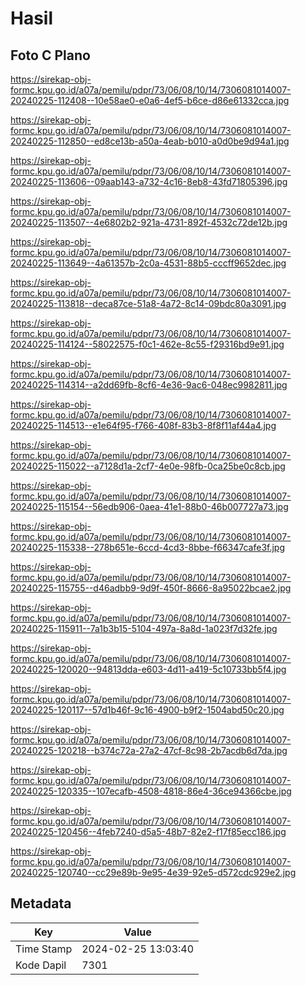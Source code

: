 # Hasil

## Foto C Plano

https://sirekap-obj-formc.kpu.go.id/a07a/pemilu/pdpr/73/06/08/10/14/7306081014007-20240225-112408--10e58ae0-e0a6-4ef5-b6ce-d86e61332cca.jpg

https://sirekap-obj-formc.kpu.go.id/a07a/pemilu/pdpr/73/06/08/10/14/7306081014007-20240225-112850--ed8ce13b-a50a-4eab-b010-a0d0be9d94a1.jpg

https://sirekap-obj-formc.kpu.go.id/a07a/pemilu/pdpr/73/06/08/10/14/7306081014007-20240225-113606--09aab143-a732-4c16-8eb8-43fd71805396.jpg

https://sirekap-obj-formc.kpu.go.id/a07a/pemilu/pdpr/73/06/08/10/14/7306081014007-20240225-113507--4e6802b2-921a-4731-892f-4532c72de12b.jpg

https://sirekap-obj-formc.kpu.go.id/a07a/pemilu/pdpr/73/06/08/10/14/7306081014007-20240225-113649--4a61357b-2c0a-4531-88b5-cccff9652dec.jpg

https://sirekap-obj-formc.kpu.go.id/a07a/pemilu/pdpr/73/06/08/10/14/7306081014007-20240225-113818--deca87ce-51a8-4a72-8c14-09bdc80a3091.jpg

https://sirekap-obj-formc.kpu.go.id/a07a/pemilu/pdpr/73/06/08/10/14/7306081014007-20240225-114124--58022575-f0c1-462e-8c55-f29316bd9e91.jpg

https://sirekap-obj-formc.kpu.go.id/a07a/pemilu/pdpr/73/06/08/10/14/7306081014007-20240225-114314--a2dd69fb-8cf6-4e36-9ac6-048ec9982811.jpg

https://sirekap-obj-formc.kpu.go.id/a07a/pemilu/pdpr/73/06/08/10/14/7306081014007-20240225-114513--e1e64f95-f766-408f-83b3-8f8f11af44a4.jpg

https://sirekap-obj-formc.kpu.go.id/a07a/pemilu/pdpr/73/06/08/10/14/7306081014007-20240225-115022--a7128d1a-2cf7-4e0e-98fb-0ca25be0c8cb.jpg

https://sirekap-obj-formc.kpu.go.id/a07a/pemilu/pdpr/73/06/08/10/14/7306081014007-20240225-115154--56edb906-0aea-41e1-88b0-46b007727a73.jpg

https://sirekap-obj-formc.kpu.go.id/a07a/pemilu/pdpr/73/06/08/10/14/7306081014007-20240225-115338--278b651e-6ccd-4cd3-8bbe-f66347cafe3f.jpg

https://sirekap-obj-formc.kpu.go.id/a07a/pemilu/pdpr/73/06/08/10/14/7306081014007-20240225-115755--d46adbb9-9d9f-450f-8666-8a95022bcae2.jpg

https://sirekap-obj-formc.kpu.go.id/a07a/pemilu/pdpr/73/06/08/10/14/7306081014007-20240225-115911--7a1b3b15-5104-497a-8a8d-1a023f7d32fe.jpg

https://sirekap-obj-formc.kpu.go.id/a07a/pemilu/pdpr/73/06/08/10/14/7306081014007-20240225-120020--94813dda-e603-4d11-a419-5c10733bb5f4.jpg

https://sirekap-obj-formc.kpu.go.id/a07a/pemilu/pdpr/73/06/08/10/14/7306081014007-20240225-120117--57d1b46f-9c16-4900-b9f2-1504abd50c20.jpg

https://sirekap-obj-formc.kpu.go.id/a07a/pemilu/pdpr/73/06/08/10/14/7306081014007-20240225-120218--b374c72a-27a2-47cf-8c98-2b7acdb6d7da.jpg

https://sirekap-obj-formc.kpu.go.id/a07a/pemilu/pdpr/73/06/08/10/14/7306081014007-20240225-120335--107ecafb-4508-4818-86e4-36ce94366cbe.jpg

https://sirekap-obj-formc.kpu.go.id/a07a/pemilu/pdpr/73/06/08/10/14/7306081014007-20240225-120456--4feb7240-d5a5-48b7-82e2-f17f85ecc186.jpg

https://sirekap-obj-formc.kpu.go.id/a07a/pemilu/pdpr/73/06/08/10/14/7306081014007-20240225-120740--cc29e89b-9e95-4e39-92e5-d572cdc929e2.jpg


## Metadata

| Key        | Value               |
| ---------- | ------------------- |
| Time Stamp | 2024-02-25 13:03:40 |
| Kode Dapil | 7301                |



